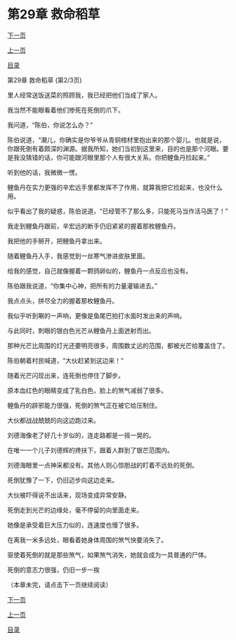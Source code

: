 <h1>第29章   救命稻草</h1>
            <div><p><a href="./86_%E7%AC%AC29%E7%AB%A0_%E6%95%91%E5%91%BD%E7%A8%BB%E8%8D%89.md">下一页</a></p><p><a href="./84_%E7%AC%AC29%E7%AB%A0_%E6%95%91%E5%91%BD%E7%A8%BB%E8%8D%89.md">上一页</a></p><p><a href="../">目录</a></p></div>
            <div><p>第29章   救命稻草 (第2/3页)</p><p>里人经常送饭送菜的照顾我，我已经把他们当成了家人。</p><p>我当然不能眼看着他们惨死在死倒的爪下。</p><p>我问道，“陈伯，你说怎么办？”</p><p>陈伯说道，“潮儿，你确实是你爷爷从青铜棺材里抱出来的那个婴儿。也就是说，你跟死倒有着颇深的渊源。据我所知，她们当初到这里来，目的也是那个河眼。要是我没猜错的话，你可能跟河眼里那个人有很大关系。你把鲤鱼丹捡起来。”</p><p>听到他的话，我微微一愣。</p><p>鲤鱼丹在实力更强的辛宏远手里都发挥不了作用，就算我把它捡起来，也没什么用。</p><p>似乎看出了我的疑惑，陈伯说道，“已经管不了那么多，只能死马当作活马医了！”</p><p>我走到鲤鱼丹跟前，辛宏远的断手仍旧紧紧的握着那枚鲤鱼丹。</p><p>我把他的手掰开，把鲤鱼丹拿出来。</p><p>随着鲤鱼丹入手，我感觉到一丝寒气渗进皮肤里面。</p><p>给我的感觉，自己就像握着一颗鸽卵似的，鲤鱼丹一点反应也没有。</p><p>陈伯跟我说道，“你集中心神，把所有的力量灌输进去。”</p><p>我点点头，拼尽全力的握着那枚鲤鱼丹。</p><p>我似乎听到唰的一声响，更像是鱼尾巴拍打水面时发出来的声响。</p><p>与此同时，刺眼的银白色光芒从鲤鱼丹上面迸射而出。</p><p>那种光芒比周围的灯光还要明亮很多，周围数丈远的范围，都被光芒给覆盖住了。</p><p>陈伯朝着村民喊道，“大伙赶紧到这边来！”</p><p>随着光芒闪现出来，连死倒也停住了脚步。</p><p>原本血红色的眼睛变成了乳白色，脸上的煞气减弱了很多。</p><p>鲤鱼丹的辟邪能力很强，死倒的煞气正在被它给压制住。</p><p>大伙都战战兢兢的向这边跑过来。</p><p>刘德海像老了好几十岁似的，连走路都是一摇一晃的。</p><p>在唯一一个儿子刘德辉的搀扶下，跟着人群到了银芒范围内。</p><p>刘德海眼里一点神采都没有。其他人则心惊胆战的盯着不远处的死倒。</p><p>死倒犹豫了一下，仍旧迈步向这边走来。</p><p>大伙被吓得说不出话来，现场变成异常安静。</p><p>死倒走到光芒的边缘处，毫不停留的向里面走来。</p><p>她像是承受着巨大压力似的，连速度也慢了很多。</p><p>在离我一米多远处，眼看着她身体周围的煞气快要消失了。</p><p>驱使着死倒的就是那些煞气，如果煞气消失，她就会成为一具普通的尸体。</p><p>死倒的意志力很强，仍旧一步一挨</p><p>（本章未完，请点击下一页继续阅读）</p></div>
            <div><p><a href="./86_%E7%AC%AC29%E7%AB%A0_%E6%95%91%E5%91%BD%E7%A8%BB%E8%8D%89.md">下一页</a></p><p><a href="./84_%E7%AC%AC29%E7%AB%A0_%E6%95%91%E5%91%BD%E7%A8%BB%E8%8D%89.md">上一页</a></p><p><a href="../">目录</a></p></div>